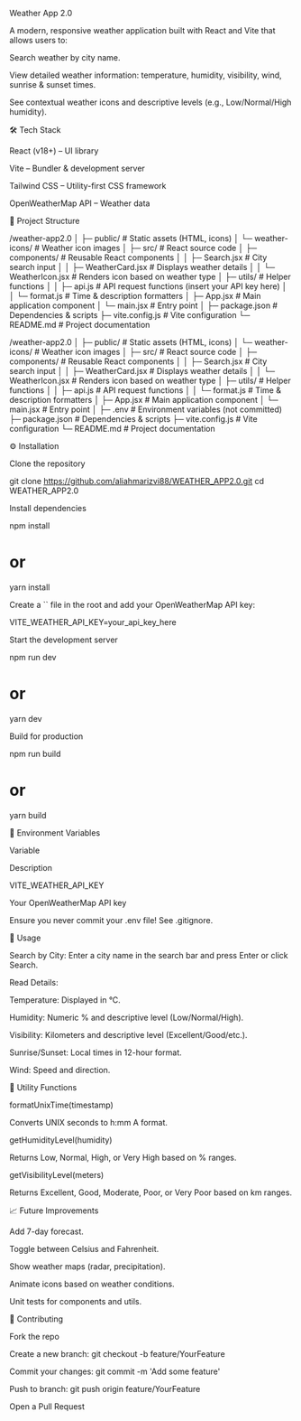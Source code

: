 Weather App 2.0

A modern, responsive weather application built with React and Vite that allows users to:

Search weather by city name.

View detailed weather information: temperature, humidity, visibility, wind, sunrise & sunset times.

See contextual weather icons and descriptive levels (e.g., Low/Normal/High humidity).

🛠️ Tech Stack

React (v18+) – UI library

Vite – Bundler & development server

Tailwind CSS – Utility-first CSS framework

OpenWeatherMap API – Weather data

📂 Project Structure

/weather-app2.0
│
├─ public/               # Static assets (HTML, icons)
│  └─ weather-icons/      # Weather icon images
│
├─ src/                  # React source code
│  ├─ components/         # Reusable React components
│  │  ├─ Search.jsx       # City search input
│  │  ├─ WeatherCard.jsx  # Displays weather details
│  │  └─ WeatherIcon.jsx  # Renders icon based on weather type
│  ├─ utils/              # Helper functions
│  │  ├─ api.js           # API request functions (insert your API key here)
│  │  └─ format.js        # Time & description formatters
│  ├─ App.jsx             # Main application component
│  └─ main.jsx            # Entry point
│
├─ package.json          # Dependencies & scripts
├─ vite.config.js        # Vite configuration
└─ README.md             # Project documentation

/weather-app2.0
│
├─ public/               # Static assets (HTML, icons)
│  └─ weather-icons/      # Weather icon images
│
├─ src/                  # React source code
│  ├─ components/         # Reusable React components
│  │  ├─ Search.jsx       # City search input
│  │  ├─ WeatherCard.jsx  # Displays weather details
│  │  └─ WeatherIcon.jsx  # Renders icon based on weather type
│  ├─ utils/              # Helper functions
│  │  ├─ api.js           # API request functions
│  │  └─ format.js        # Time & description formatters
│  ├─ App.jsx             # Main application component
│  └─ main.jsx            # Entry point
│
├─ .env                  # Environment variables (not committed)
├─ package.json          # Dependencies & scripts
├─ vite.config.js        # Vite configuration
└─ README.md             # Project documentation

⚙️ Installation

Clone the repository

git clone https://github.com/aliahmarizvi88/WEATHER_APP2.0.git
cd WEATHER_APP2.0

Install dependencies

npm install
# or
yarn install

Create a `` file in the root and add your OpenWeatherMap API key:

VITE_WEATHER_API_KEY=your_api_key_here

Start the development server

npm run dev
# or
yarn dev

Build for production

npm run build
# or
yarn build

🔑 Environment Variables

Variable

Description

VITE_WEATHER_API_KEY

Your OpenWeatherMap API key

Ensure you never commit your .env file! See .gitignore.

🧩 Usage

Search by City: Enter a city name in the search bar and press Enter or click Search.

Read Details:

Temperature: Displayed in °C.

Humidity: Numeric % and descriptive level (Low/Normal/High).

Visibility: Kilometers and descriptive level (Excellent/Good/etc.).

Sunrise/Sunset: Local times in 12-hour format.

Wind: Speed and direction.

🔧 Utility Functions

formatUnixTime(timestamp)

Converts UNIX seconds to h:mm A format.

getHumidityLevel(humidity)

Returns Low, Normal, High, or Very High based on % ranges.

getVisibilityLevel(meters)

Returns Excellent, Good, Moderate, Poor, or Very Poor based on km ranges.

📈 Future Improvements

Add 7-day forecast.

Toggle between Celsius and Fahrenheit.

Show weather maps (radar, precipitation).

Animate icons based on weather conditions.

Unit tests for components and utils.

🤝 Contributing

Fork the repo

Create a new branch: git checkout -b feature/YourFeature

Commit your changes: git commit -m 'Add some feature'

Push to branch: git push origin feature/YourFeature

Open a Pull Request
